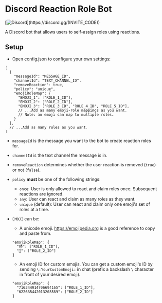 # Discord Reaction Role Bot

[![Discord](https://discordapp.com/api/guilds/(GUILD_ID)/embed.png)](https://discord.gg/(INVITE_CODE)) 

A Discord bot that allows users to self-assign roles using reactions.

## Setup

- Open [config.json](/blob/master/config.json) to configure your own settings:

```
[
  {
    "messageId": "MESSAGE_ID",
    "channelId": "TEXT_CHANNEL_ID",
    "removeReaction": true,
    "policy": "unique",
    "emojiRoleMap": {
      "EMOJI_1": ["ROLE_1_ID"],
      "EMOJI_2": ["ROLE_2_ID"],
      "EMOJI_3": ["ROLE_3_ID", "ROLE_4_ID", "ROLE_5_ID"],
      // ...Add as many emoji-role mappings as you want.
      // Note: an emoji can map to multiple roles.
    }
  },
  // ...Add as many rules as you want.
]
```

- `messageId` is the message you want to the bot to create reaction roles for.

- `channelId` is the text channel the message is in.

- `removeReaction` determines whether the user reaction is removed (`true`) or not (`false`).

- `policy` **must** be one of the following strings:

  - `once`: User is only allowed to react and claim roles once. Subsequent reactions are ignored.
  - `any`: User can react and claim as many roles as they want.
  - `unique` (default): User can react and claim only one emoji's set of roles at a time.

- `EMOJI` can be:

  - A unicode emoji. https://emojipedia.org is a good reference to copy and paste from.

  ```
  "emojiRoleMap": {
    "😳": ["ROLE_1_ID"],
    "🥺": ["ROLE_2_ID"]
  }
  ```

  - An emoji ID for custom emojis. You can get a custom emoji's ID by sending `\:YourCustomEmoji:` in chat (prefix a backslash `\` character in front of your desired emoji).

  ```
  "emojiRoleMap": {
    "716344914706694165": ["ROLE_1_ID"],
    "622635442013208589": ["ROLE_2_ID"]
  }
  ```
